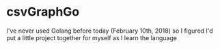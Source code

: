 # csvGraphGo

I've never used Golang before today (February 10th, 2018) so I figured I'd put a little project together for myself as I learn the language
